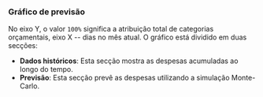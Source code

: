 ### Gráfico de previsão

No eixo Y, o valor `100%` significa a atribuição total de categorias orçamentais, eixo X -- dias no mês atual. 
O gráfico está dividido em duas secções:

- **Dados históricos**: Esta secção mostra as despesas acumuladas ao longo do tempo.
- **Previsão**: Esta secção prevê as despesas utilizando a simulação Monte-Carlo.
